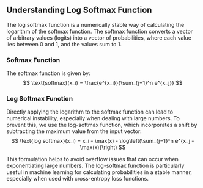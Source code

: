 
## Understanding Log Softmax Function

The log softmax function is a numerically stable way of calculating the logarithm of the softmax function. The softmax function converts a vector of arbitrary values (logits) into a vector of probabilities, where each value lies between 0 and 1, and the values sum to 1.

### Softmax Function
The softmax function is given by:
$$
\text{softmax}(x_i) = \frac{e^{x_i}}{\sum_{j=1}^n e^{x_j}}
$$

### Log Softmax Function
Directly applying the logarithm to the softmax function can lead to numerical instability, especially when dealing with large numbers. To prevent this, we use the log-softmax function, which incorporates a shift by subtracting the maximum value from the input vector:
$$
\text{log softmax}(x_i) = x_i - \max(x) - \log\left(\sum_{j=1}^n e^{x_j - \max(x)}\right)
$$

This formulation helps to avoid overflow issues that can occur when exponentiating large numbers. The log-softmax function is particularly useful in machine learning for calculating probabilities in a stable manner, especially when used with cross-entropy loss functions.
